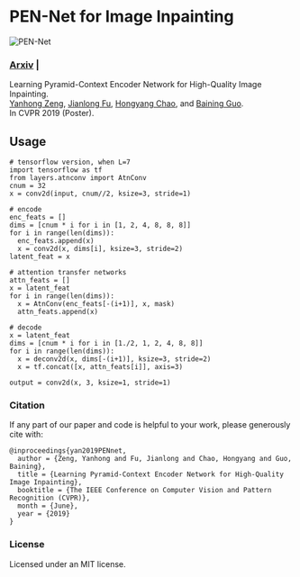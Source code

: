 # PEN-Net for Image Inpainting
![PEN-Net](https://github.com/researchmm/PEN-Net-for-Inpainting/docs/PEN-Net.gif)

### [Arxiv]() | 
Learning Pyramid-Context Encoder Network for High-Quality Image Inpainting.<br>
[Yanhong Zeng](),  [Jianlong Fu](https://jianlong-fu.github.io/), [Hongyang Chao](),  and [Baining Guo]().<br>
In CVPR 2019 (Poster).

## Usage

```
# tensorflow version, when L=7
import tensorflow as tf
from layers.atnconv import AtnConv
cnum = 32
x = conv2d(input, cnum//2, ksize=3, stride=1)

# encode
enc_feats = []
dims = [cnum * i for i in [1, 2, 4, 8, 8, 8]]
for i in range(len(dims)):
  enc_feats.append(x)
  x = conv2d(x, dims[i], ksize=3, stride=2)
latent_feat = x

# attention transfer networks
attn_feats = []
x = latent_feat
for i in range(len(dims)):
  x = AtnConv(enc_feats[-(i+1)], x, mask)
  attn_feats.append(x)

# decode
x = latent_feat
dims = [cnum * i for i in [1./2, 1, 2, 4, 8, 8]]
for i in range(len(dims)):
  x = deconv2d(x, dims[-(i+1)], ksize=3, stride=2)
  x = tf.concat([x, attn_feats[i]], axis=3)

output = conv2d(x, 3, ksize=1, stride=1)

```


### Citation
If any part of our paper and code is helpful to your work, please generously cite with:
```
@inproceedings{yan2019PENnet,
  author = {Zeng, Yanhong and Fu, Jianlong and Chao, Hongyang and Guo, Baining},
  title = {Learning Pyramid-Context Encoder Network for High-Quality Image Inpainting},
  booktitle = {The IEEE Conference on Computer Vision and Pattern Recognition (CVPR)},
  month = {June},
  year = {2019}
}
```

### License
Licensed under an MIT license.